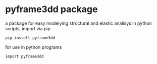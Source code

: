 
# pyframe3dd package

a  package for easy  modelying structural and elastic analisys in python
scripts, import via pip

<code>pip install pyframe3dd</code>

for use in python programs

<code>import pyframe3dd</code>




